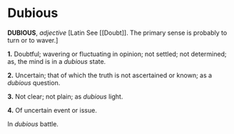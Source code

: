 # Dubious

**DUBIOUS**, _adjective_ \[Latin See [[Doubt]]. The primary sense is probably to turn or to waver.\]

**1.** Doubtful; wavering or fluctuating in opinion; not settled; not determined; as, the mind is in a _dubious_ state.

**2.** Uncertain; that of which the truth is not ascertained or known; as a _dubious_ question.

**3.** Not clear; not plain; as _dubious_ light.

**4.** Of uncertain event or issue.

In _dubious_ battle.
